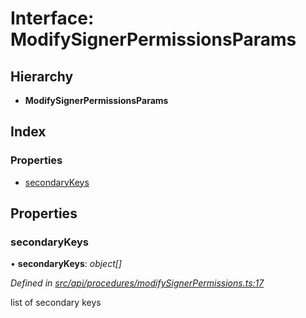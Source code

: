 # Interface: ModifySignerPermissionsParams

## Hierarchy

* **ModifySignerPermissionsParams**

## Index

### Properties

* [secondaryKeys](modifysignerpermissionsparams.md#secondarykeys)

## Properties

###  secondaryKeys

• **secondaryKeys**: *object[]*

*Defined in [src/api/procedures/modifySignerPermissions.ts:17](https://github.com/PolymathNetwork/polymesh-sdk/blob/44d12f59/src/api/procedures/modifySignerPermissions.ts#L17)*

list of secondary keys
